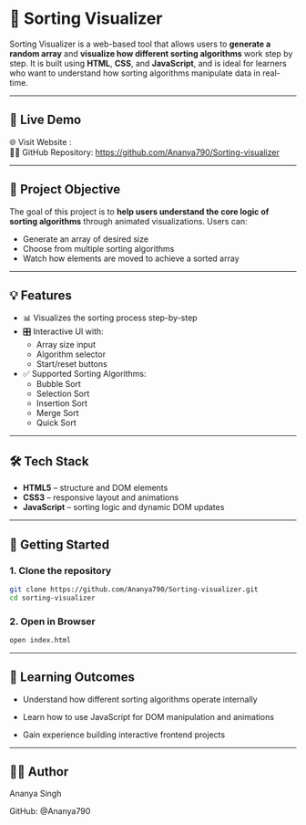 # 🔢 Sorting Visualizer

Sorting Visualizer is a web-based tool that allows users to **generate a random array** and **visualize how different sorting algorithms** work step by step. It is built using **HTML**, **CSS**, and **JavaScript**, and is ideal for learners who want to understand how sorting algorithms manipulate data in real-time.

---

## 🚀 Live Demo

🌐 Visit Website :   
🧑‍💻 GitHub Repository: https://github.com/Ananya790/Sorting-visualizer

---

## 🎯 Project Objective

The goal of this project is to **help users understand the core logic of sorting algorithms** through animated visualizations. Users can:

- Generate an array of desired size
- Choose from multiple sorting algorithms
- Watch how elements are moved to achieve a sorted array

---

## 💡 Features

- 📊 Visualizes the sorting process step-by-step
- 🎛️ Interactive UI with:
  - Array size input
  - Algorithm selector
  - Start/reset buttons
- ✅ Supported Sorting Algorithms:
  - Bubble Sort
  - Selection Sort
  - Insertion Sort
  - Merge Sort
  - Quick Sort

---

## 🛠️ Tech Stack

- **HTML5** – structure and DOM elements  
- **CSS3** – responsive layout and animations  
- **JavaScript** – sorting logic and dynamic DOM updates  

---

## 🚀 Getting Started

### 1. Clone the repository

```bash
git clone https://github.com/Ananya790/Sorting-visualizer.git
cd sorting-visualizer
```
### 2. Open in Browser
```bash
open index.html
```

---
## 🧠 Learning Outcomes
- Understand how different sorting algorithms operate internally

- Learn how to use JavaScript for DOM manipulation and animations

- Gain experience building interactive frontend projects

---
## 🧑‍💻 Author

Ananya Singh

GitHub: @Ananya790

